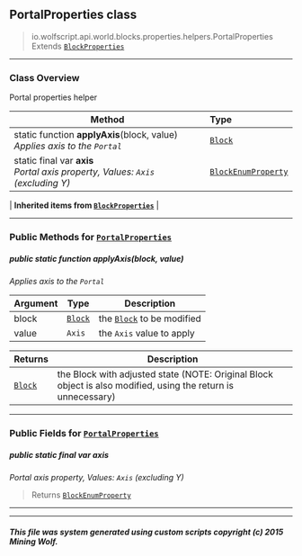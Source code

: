 ## PortalProperties __class__

>io.wolfscript.api.world.blocks.properties.helpers.PortalProperties
>Extends [`BlockProperties`](BlockProperties.md)

---

### Class Overview

Portal properties helper

Method | Type   
--- | :--- 
static function __applyAxis__(block, value) <br> _Applies axis to the `Portal`_ | [`Block`](../../Block.md)
static final var __axis__ <br> _Portal axis property, Values: `Axis` (excluding Y)_ | [`BlockEnumProperty`](../BlockEnumProperty.md)
 |
__Inherited items from [`BlockProperties`](BlockProperties.md)__ |





---


### Public Methods for [`PortalProperties`](PortalProperties.md)

##### <a id='applyaxis'></a>public static function __applyAxis__(block, value)

_Applies axis to the `Portal`_

Argument | Type | Description  
--- | --- | --- 
block | [`Block`](../../Block.md) | the [`Block`](../../Block.md) to be modified
value | `Axis` | the `Axis` value to apply

Returns | Description
--- | --- 
[`Block`](../../Block.md) | the Block with adjusted state (NOTE: Original Block object is also modified, using the return is unnecessary)


---

### Public Fields for [`PortalProperties`](PortalProperties.md)

##### <a id='axis'></a>public static final var __axis__

_Portal axis property, Values: `Axis` (excluding Y)_

>Returns
>  [`BlockEnumProperty`](../BlockEnumProperty.md)

---


---


##### This file was system generated using custom scripts copyright (c) 2015 Mining Wolf.
	

